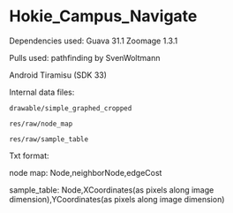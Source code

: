 # Hokie_Campus_Navigate
Dependencies used:
  Guava 31.1
  Zoomage 1.3.1

Pulls used: 
  pathfinding by SvenWoltmann
  
  Android Tiramisu (SDK 33)
  
  Internal data files:
  
    drawable/simple_graphed_cropped
    
    res/raw/node_map
    
    res/raw/sample_table
   
Txt format:

  node map: Node,neighborNode,edgeCost
  
  sample_table: Node,XCoordinates(as pixels along image dimension),YCoordinates(as pixels along image dimension)
  
  
